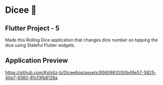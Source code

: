 # Dicee 🎲

## Flutter Project - 5

Made this Rolling Dice application that changes dice number on tapping the dice using Stateful Flutter widgets.


## Application Preview


https://github.com/Kshitiz-b/DiceeApp/assets/95609931/50b49e57-5825-40e7-9360-81cf3fb8128a
